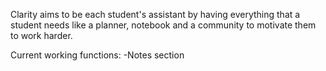 Clarity aims to be each student's assistant by having everything that a student needs like a planner, notebook and a community to motivate them to work harder.

Current working functions: 
-Notes section
